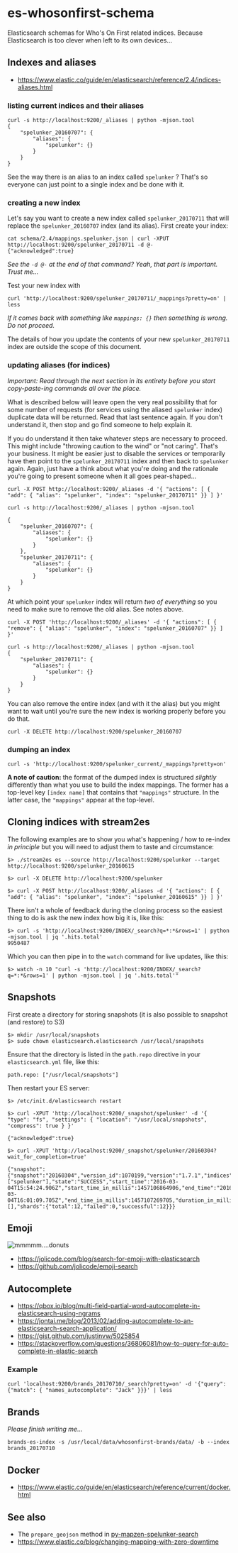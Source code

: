 # es-whosonfirst-schema

Elasticsearch schemas for Who's On First related indices. Because Elasticsearch is too clever when left to its own devices...

## Indexes and aliases

* https://www.elastic.co/guide/en/elasticsearch/reference/2.4/indices-aliases.html

### listing current indices and their aliases

```
curl -s http://localhost:9200/_aliases | python -mjson.tool
{
    "spelunker_20160707": {
        "aliases": {
            "spelunker": {}
        }
    }
}
```

See the way there is an alias to an index called `spelunker` ? That's so everyone can just point to a single index and be done with it.

### creating a new index

Let's say you want to create a new index called `spelunker_20170711` that will replace the `spelunker_20160707` index (and its alias). First create your index:

```
cat schema/2.4/mappings.spelunker.json | curl -XPUT http://localhost:9200/spelunker_20170711 -d @-
{"acknowledged":true}
```

_See the `-d @-` at the end of that command? Yeah, that part is important. Trust me..._

Test your new index with

```
curl 'http://localhost:9200/spelunker_20170711/_mappings?pretty=on' | less
```

_If it comes back with something like `mappings: {}` then something is wrong. Do not proceed._

The details of how you update the contents of your new `spelunker_20170711` index are outside the scope of this document.

### updating aliases (for indices)

_Important: Read through the next section in its entirety before you start copy-paste-ing commands all over the place._

What is described below will leave open the very real possibility that for some number of requests (for services using the aliased `spelunker` index) duplicate data will be returned. Read that last sentence again. If you don't understand it, then stop and go find someone to help explain it.

If you do understand it then take whatever steps are necessary to proceed. This might include "throwing caution to the wind" or "not caring". That's your business. It might be easier just to disable the services or temporarily have then point to the `spelunker_20170711` index and then back to `spelunker` again. Again, just have a think about what you're doing and the rationale you're going to present someone when it all goes pear-shaped...

```
curl -X POST http://localhost:9200/_aliases -d '{ "actions": [ { "add": { "alias": "spelunker", "index": "spelunker_20170711" }} ] }'

curl -s http://localhost:9200/_aliases | python -mjson.tool

{
    "spelunker_20160707": {
        "aliases": {
            "spelunker": {}
        }
    },
    "spelunker_20170711": {
        "aliases": {
            "spelunker": {}
        }
    }
}
```

At which point your `spelunker` index will return _two of everything_ so you need to make sure to remove the old alias. See notes above.

```
curl -X POST 'http://localhost:9200/_aliases' -d '{ "actions": [ { "remove": { "alias": "spelunker", "index": "spelunker_20160707" }} ] }'

curl -s http://localhost:9200/_aliases | python -mjson.tool
{
    "spelunker_20170711": {
        "aliases": {
            "spelunker": {}
        }
    }
}
```

You can also remove the entire index (and with it the alias) but you might want to wait until you're sure the new index is working properly before you do that.

```
curl -X DELETE http://localhost:9200/spelunker_20160707
```

### dumping an index

```
curl -s 'http://localhost:9200/spelunker_current/_mappings?pretty=on'
```

__A note of caution:__ the format of the dumped index is structured _slightly_ differently than what you use to build the index mappings. The former has a top-level key `[index name]` that contains that `"mappings"` structure. In the latter case, the `"mappings"` appear at the top-level.

## Cloning indices with stream2es

The following examples are to show you what's happening / how to re-index _in principle_ but you will need to adjust them to taste and circumstance:

```
$> ./stream2es es --source http://localhost:9200/spelunker --target http://localhost:9200/spelunker_20160615

$> curl -X DELETE http://localhost:9200/spelunker

$> curl -X POST http://localhost:9200/_aliases -d '{ "actions": [ { "add": { "alias": "spelunker", "index": "spelunker_20160615" }} ] }'
```

There isn't a whole of feedback during the cloning process so the easiest thing to do is ask the new index how big it is, like this:

```
$> curl -s 'http://localhost:9200/INDEX/_search?q=*:*&rows=1' | python -mjson.tool | jq '.hits.total'
9950487
```

Which you can then pipe in to the `watch` command for live updates, like this:

```
$> watch -n 10 "curl -s 'http://localhost:9200/INDEX/_search?q=*:*&rows=1' | python -mjson.tool | jq '.hits.total'"
```

## Snapshots

First create a directory for storing snapshots (it is also possible to snapshot (and restore) to S3)

```
$> mkdir /usr/local/snapshots
$> sudo chown elasticsearch.elasticsearch /usr/local/snapshots
```

Ensure that the directory is listed in the `path.repo` directive in your `elasticsearch.yml` file, like this:

```
path.repo: ["/usr/local/snapshots"]
```

Then restart your ES server:

```
$> /etc/init.d/elasticsearch restart
```

```
$> curl -XPUT 'http://localhost:9200/_snapshot/spelunker' -d '{ "type": "fs", "settings": { "location": "/usr/local/snapshots", "compress": true } }'

{"acknowledged":true}

$> curl -XPUT 'http://localhost:9200/_snapshot/spelunker/20160304?wait_for_completion=true'

{"snapshot":{"snapshot":"20160304","version_id":1070199,"version":"1.7.1","indices":["spelunker"],"state":"SUCCESS","start_time":"2016-03-04T15:54:24.906Z","start_time_in_millis":1457106864906,"end_time":"2016-03-04T16:01:09.705Z","end_time_in_millis":1457107269705,"duration_in_millis":404799,"failures":[],"shards":{"total":12,"failed":0,"successful":12}}}
```

## Emoji

![mmmmm....donuts](images/spelunker-spelunker-donut.png)

* https://jolicode.com/blog/search-for-emoji-with-elasticsearch
* https://github.com/jolicode/emoji-search

## Autocomplete

* https://qbox.io/blog/multi-field-partial-word-autocomplete-in-elasticsearch-using-ngrams
* https://jontai.me/blog/2013/02/adding-autocomplete-to-an-elasticsearch-search-application/
* https://gist.github.com/justinvw/5025854
* https://stackoverflow.com/questions/36806081/how-to-query-for-auto-complete-in-elastic-search

### Example

```
curl 'localhost:9200/brands_20170710/_search?pretty=on' -d '{"query": {"match": { "names_autocomplete": "Jack" }}}' | less
```

## Brands

_Please finish writing me..._

```
brands-es-index -s /usr/local/data/whosonfirst-brands/data/ -b --index brands_20170710
```

## Docker

* https://www.elastic.co/guide/en/elasticsearch/reference/current/docker.html

## See also

* The `prepare_geojson` method in [py-mapzen-spelunker-search](https://github.com/spelunker/py-mapzen-spelunker-search/blob/master/mapzen/spelunker/search/__init__.py)
* https://www.elastic.co/blog/changing-mapping-with-zero-downtime